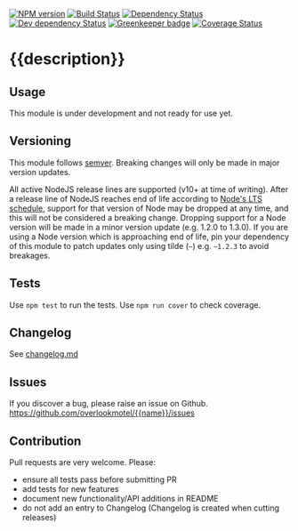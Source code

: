 [![NPM version](https://img.shields.io/npm/v/{{name}}.svg)](https://www.npmjs.com/package/{{name}})
[![Build Status](https://img.shields.io/travis/overlookmotel/{{name}}/master.svg)](http://travis-ci.org/overlookmotel/{{name}})
[![Dependency Status](https://img.shields.io/david/overlookmotel/{{name}}.svg)](https://david-dm.org/overlookmotel/{{name}})
[![Dev dependency Status](https://img.shields.io/david/dev/overlookmotel/{{name}}.svg)](https://david-dm.org/overlookmotel/{{name}})
[![Greenkeeper badge](https://badges.greenkeeper.io/overlookmotel/{{name}}.svg)](https://greenkeeper.io/)
[![Coverage Status](https://img.shields.io/coveralls/overlookmotel/{{name}}/master.svg)](https://coveralls.io/r/overlookmotel/{{name}})

# {{description}}

## Usage

This module is under development and not ready for use yet.

## Versioning

This module follows [semver](https://semver.org/). Breaking changes will only be made in major version updates.

All active NodeJS release lines are supported (v10+ at time of writing). After a release line of NodeJS reaches end of life according to [Node's LTS schedule](https://nodejs.org/en/about/releases/), support for that version of Node may be dropped at any time, and this will not be considered a breaking change. Dropping support for a Node version will be made in a minor version update (e.g. 1.2.0 to 1.3.0). If you are using a Node version which is approaching end of life, pin your dependency of this module to patch updates only using tilde (`~`) e.g. `~1.2.3` to avoid breakages.

## Tests

Use `npm test` to run the tests. Use `npm run cover` to check coverage.

## Changelog

See [changelog.md](https://github.com/overlookmotel/{{name}}/blob/master/changelog.md)

## Issues

If you discover a bug, please raise an issue on Github. https://github.com/overlookmotel/{{name}}/issues

## Contribution

Pull requests are very welcome. Please:

* ensure all tests pass before submitting PR
* add tests for new features
* document new functionality/API additions in README
* do not add an entry to Changelog (Changelog is created when cutting releases)
